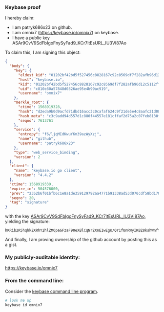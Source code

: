 ### Keybase proof

I hereby claim:

  * I am patryk686x23 on github.
  * I am omnix7 (https://keybase.io/omnix7) on keybase.
  * I have a public key ASAr9CvV9SdFbIgoFnySyFad9_KCr7ltEsURL_IU3VI87Ao

To claim this, I am signing this object:

```json
{
  "body": {
    "key": {
      "eldest_kid": "01202bf42bd5f527456c8828167c92c8569df7f282afb96d12c5112ff214dd523cec0a",
      "host": "keybase.io",
      "kid": "01202bf42bd5f527456c8828167c92c8569df7f282afb96d12c5112ff214dd523cec0a",
      "uid": "c810e80a57848d0326ae95e4b99ac919",
      "username": "omnix7"
    },
    "merkle_root": {
      "ctime": 1568919328,
      "hash": "d2eda9b0d9acfd71dbd16acc3c0cafaf624c9f21de5e4c8aafc21d087b23449769fcd691cfb37296cd07c3666e1a720baed41736bd16ef30b1782a482d6f6918",
      "hash_meta": "c3c9add94d557d1c880f44557e181cffaf2d75a2c07feb8130f0ea4faacb46ca",
      "seqno": 7613761
    },
    "service": {
      "entropy": "f6/ljqMIdKwuYKm39azWyXzj",
      "name": "github",
      "username": "patryk686x23"
    },
    "type": "web_service_binding",
    "version": 2
  },
  "client": {
    "name": "keybase.io go client",
    "version": "4.4.2"
  },
  "ctime": 1568919339,
  "expire_in": 504576000,
  "prev": "2352b6f01bfb6c1e8a1de359129792aa4771b91338ad53d070cdf58bd1780f7a",
  "seqno": 20,
  "tag": "signature"
}
```

with the key [ASAr9CvV9SdFbIgoFnySyFad9_KCr7ltEsURL_IU3VI87Ao](https://keybase.io/omnix7), yielding the signature:

```
hKRib2R5hqhkZXRhY2hlZMOpaGFzaF90eXBlCqNrZXnEIwEgK/Qr1fUnRWyIKBZ8kshWnffygq+5bRLFES/yFN1SPOwKp3BheWxvYWTESpcCFMQgI1K28Bv7bB6KHeNZEpeSqkdxuRM4rVPQcM31i9F4D3rEIC2eUdmnMmN9365dRC/wMqa9+XEuUMd8WYAnDcz3hpVpAgHCo3NpZ8RAc8pp65cePyE7zMMhxJZUOe95bjhslATIlr+WRbYXx8mz3qeIWCYoqADWQiFqSbcQt0nQaP1BMsLL2o150nf6B6hzaWdfdHlwZSCkaGFzaIKkdHlwZQildmFsdWXEIOya/+IU5u3UgfrZGbZ2Zqn3HWMl7RFfIveufKDQb4mBo3RhZ80CAqd2ZXJzaW9uAQ==

```

And finally, I am proving ownership of the github account by posting this as a gist.

### My publicly-auditable identity:

https://keybase.io/omnix7

### From the command line:

Consider the [keybase command line program](https://keybase.io/download).

```bash
# look me up
keybase id omnix7
```

